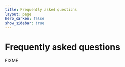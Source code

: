 ```yaml
---
title: Frequently asked questions
layout: page
hero_darken: false
show_sidebar: true
---
```


# Frequently asked questions

FIXME
